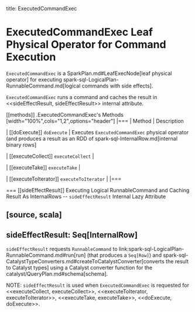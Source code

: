 title: ExecutedCommandExec

# ExecutedCommandExec Leaf Physical Operator for Command Execution

`ExecutedCommandExec` is a SparkPlan.md#LeafExecNode[leaf physical operator] for executing spark-sql-LogicalPlan-RunnableCommand.md[logical commands with side effects].

`ExecutedCommandExec` runs a command and caches the result in <<sideEffectResult, sideEffectResult>> internal attribute.

[[methods]]
.ExecutedCommandExec's Methods
[width="100%",cols="1,2",options="header"]
|===
| Method
| Description

| [[doExecute]] `doExecute`
| Executes `ExecutedCommandExec` physical operator (and produces a result as an RDD of spark-sql-InternalRow.md[internal binary rows]

| [[executeCollect]] `executeCollect`
|

| [[executeTake]] `executeTake`
|

| [[executeToIterator]] `executeToIterator`
|
|===

=== [[sideEffectResult]] Executing Logical RunnableCommand and Caching Result As InternalRows -- `sideEffectResult` Internal Lazy Attribute

[source, scala]
----
sideEffectResult: Seq[InternalRow]
----

`sideEffectResult` requests `RunnableCommand` to link:spark-sql-LogicalPlan-RunnableCommand.md#run[run] (that produces a `Seq[Row]`) and spark-sql-CatalystTypeConverters.md#createToCatalystConverter[converts the result to Catalyst types] using a Catalyst converter function for the catalyst/QueryPlan.md#schema[schema].

NOTE: `sideEffectResult` is used when `ExecutedCommandExec` is requested for <<executeCollect, executeCollect>>, <<executeToIterator, executeToIterator>>, <<executeTake, executeTake>>, <<doExecute, doExecute>>.
